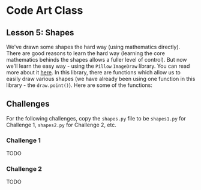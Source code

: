 # Code Art Class

## Lesson 5: Shapes

We've drawn some shapes the hard way (using mathematics directly). There are good reasons to learn the hard way (learning the core mathematics behinds the shapes allows a fuller level of control). But now we'll learn the easy way - using the `Pillow` `ImageDraw` library. You can read more about it [here](https://pillow.readthedocs.io/en/stable/reference/ImageDraw.html). In this library, there are functions which allow us to easily draw various shapes (we have already been using one function in this library - the `draw.point()`). Here are some of the functions:


## Challenges

For the following challenges, copy the `shapes.py` file to be `shapes1.py` for Challenge 1, `shapes2.py` for Challenge 2, etc.


### Challenge 1

TODO

### Challenge 2

TODO

